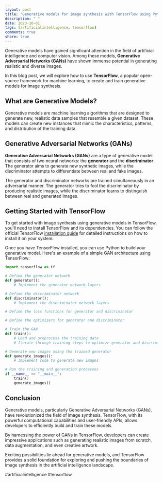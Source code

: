 ```yaml
---
layout: post
title: "Generative models for image synthesis with TensorFlow using Python"
description: " "
date: 2023-10-01
tags: [artificialintelligence, tensorflow]
comments: true
share: true
---
```


Generative models have gained significant attention in the field of artificial intelligence and computer vision. Among these models, **Generative Adversarial Networks (GANs)** have shown immense potential in generating realistic and diverse images.

In this blog post, we will explore how to use **TensorFlow**, a popular open-source framework for machine learning, to create and train generative models for image synthesis.

## What are Generative Models?

Generative models are machine learning algorithms that are designed to generate new, realistic data samples that resemble a given dataset. These models can create new instances that mimic the characteristics, patterns, and distribution of the training data.

## Generative Adversarial Networks (GANs)

**Generative Adversarial Networks (GANs)** are a type of generative model that consists of two neural networks: the **generator** and the **discriminator**. The generator aims to generate new synthetic images, while the discriminator attempts to differentiate between real and fake images.

The generator and discriminator networks are trained simultaneously in an adversarial manner. The generator tries to fool the discriminator by producing realistic images, while the discriminator learns to distinguish between real and generated images.

## Getting Started with TensorFlow

To get started with image synthesis using generative models in TensorFlow, you'll need to install TensorFlow and its dependencies. You can follow the official TensorFlow [installation guide](https://www.tensorflow.org/install) for detailed instructions on how to install it on your system.

Once you have TensorFlow installed, you can use Python to build your generative model. Here's an example of a simple GAN architecture using TensorFlow:

```python
import tensorflow as tf

# Define the generator network
def generator():
    # Implement the generator network layers

# Define the discriminator network
def discriminator():
    # Implement the discriminator network layers

# Define the loss functions for generator and discriminator

# Define the optimizers for generator and discriminator

# Train the GAN
def train():
    # Load and preprocess the training data
    # Iterate through training steps to optimize generator and discriminator

# Generate new images using the trained generator
def generate_images():
    # Implement code to generate new images

# Run the training and generation processes
if __name__ == "__main__":
    train()
    generate_images()
```

## Conclusion

Generative models, particularly Generative Adversarial Networks (GANs), have revolutionized the field of image synthesis. TensorFlow, with its powerful computational capabilities and user-friendly APIs, allows developers to efficiently build and train these models.

By harnessing the power of GANs in TensorFlow, developers can create impressive applications such as generating realistic images from scratch, data augmentation, and even creative artwork.

Exciting possibilities lie ahead for generative models, and TensorFlow provides a solid foundation for exploring and pushing the boundaries of image synthesis in the artificial intelligence landscape.

#artificialintelligence #tensorflow